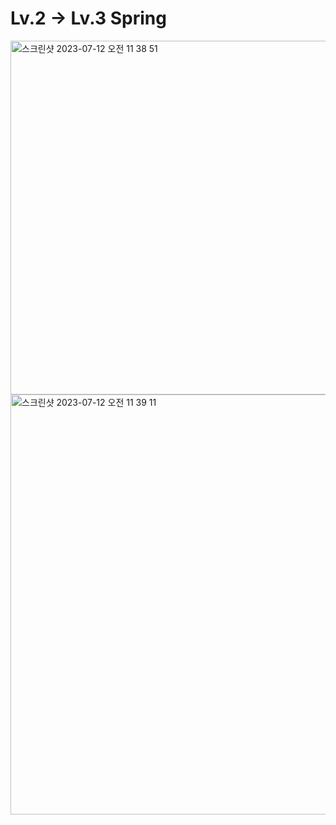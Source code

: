 # Lv.2 -> Lv.3 Spring 
<img width="566" alt="스크린샷 2023-07-12 오전 11 38 51" src="https://github.com/kwangkyunkim/Lv.2-Spring/assets/134702701/7cc29857-ba60-44b3-a2a6-83016934029d">
<img width="672" alt="스크린샷 2023-07-12 오전 11 39 11" src="https://github.com/kwangkyunkim/Lv.2-Spring/assets/134702701/d77cee82-3b20-4794-bc26-db5ae0c9f12c">

